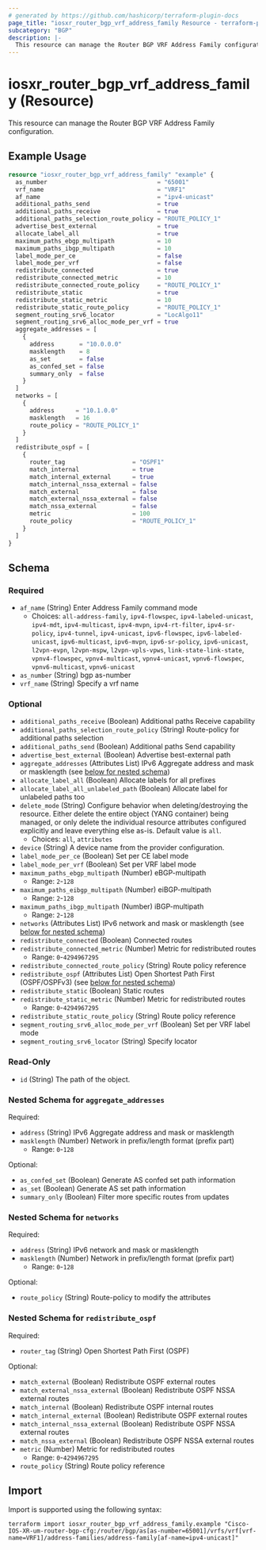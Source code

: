 ```yaml
---
# generated by https://github.com/hashicorp/terraform-plugin-docs
page_title: "iosxr_router_bgp_vrf_address_family Resource - terraform-provider-iosxr"
subcategory: "BGP"
description: |-
  This resource can manage the Router BGP VRF Address Family configuration.
---
```


# iosxr_router_bgp_vrf_address_family (Resource)

This resource can manage the Router BGP VRF Address Family configuration.

## Example Usage

```terraform
resource "iosxr_router_bgp_vrf_address_family" "example" {
  as_number                               = "65001"
  vrf_name                                = "VRF1"
  af_name                                 = "ipv4-unicast"
  additional_paths_send                   = true
  additional_paths_receive                = true
  additional_paths_selection_route_policy = "ROUTE_POLICY_1"
  advertise_best_external                 = true
  allocate_label_all                      = true
  maximum_paths_ebgp_multipath            = 10
  maximum_paths_ibgp_multipath            = 10
  label_mode_per_ce                       = false
  label_mode_per_vrf                      = false
  redistribute_connected                  = true
  redistribute_connected_metric           = 10
  redistribute_connected_route_policy     = "ROUTE_POLICY_1"
  redistribute_static                     = true
  redistribute_static_metric              = 10
  redistribute_static_route_policy        = "ROUTE_POLICY_1"
  segment_routing_srv6_locator            = "LocAlgo11"
  segment_routing_srv6_alloc_mode_per_vrf = true
  aggregate_addresses = [
    {
      address       = "10.0.0.0"
      masklength    = 8
      as_set        = false
      as_confed_set = false
      summary_only  = false
    }
  ]
  networks = [
    {
      address      = "10.1.0.0"
      masklength   = 16
      route_policy = "ROUTE_POLICY_1"
    }
  ]
  redistribute_ospf = [
    {
      router_tag                   = "OSPF1"
      match_internal               = true
      match_internal_external      = true
      match_internal_nssa_external = false
      match_external               = false
      match_external_nssa_external = false
      match_nssa_external          = false
      metric                       = 100
      route_policy                 = "ROUTE_POLICY_1"
    }
  ]
}
```

<!-- schema generated by tfplugindocs -->
## Schema

### Required

- `af_name` (String) Enter Address Family command mode
  - Choices: `all-address-family`, `ipv4-flowspec`, `ipv4-labeled-unicast`, `ipv4-mdt`, `ipv4-multicast`, `ipv4-mvpn`, `ipv4-rt-filter`, `ipv4-sr-policy`, `ipv4-tunnel`, `ipv4-unicast`, `ipv6-flowspec`, `ipv6-labeled-unicast`, `ipv6-multicast`, `ipv6-mvpn`, `ipv6-sr-policy`, `ipv6-unicast`, `l2vpn-evpn`, `l2vpn-mspw`, `l2vpn-vpls-vpws`, `link-state-link-state`, `vpnv4-flowspec`, `vpnv4-multicast`, `vpnv4-unicast`, `vpnv6-flowspec`, `vpnv6-multicast`, `vpnv6-unicast`
- `as_number` (String) bgp as-number
- `vrf_name` (String) Specify a vrf name

### Optional

- `additional_paths_receive` (Boolean) Additional paths Receive capability
- `additional_paths_selection_route_policy` (String) Route-policy for additional paths selection
- `additional_paths_send` (Boolean) Additional paths Send capability
- `advertise_best_external` (Boolean) Advertise best-external path
- `aggregate_addresses` (Attributes List) IPv6 Aggregate address and mask or masklength (see [below for nested schema](#nestedatt--aggregate_addresses))
- `allocate_label_all` (Boolean) Allocate labels for all prefixes
- `allocate_label_all_unlabeled_path` (Boolean) Allocate label for unlabeled paths too
- `delete_mode` (String) Configure behavior when deleting/destroying the resource. Either delete the entire object (YANG container) being managed, or only delete the individual resource attributes configured explicitly and leave everything else as-is. Default value is `all`.
  - Choices: `all`, `attributes`
- `device` (String) A device name from the provider configuration.
- `label_mode_per_ce` (Boolean) Set per CE label mode
- `label_mode_per_vrf` (Boolean) Set per VRF label mode
- `maximum_paths_ebgp_multipath` (Number) eBGP-multipath
  - Range: `2`-`128`
- `maximum_paths_eibgp_multipath` (Number) eiBGP-multipath
  - Range: `2`-`128`
- `maximum_paths_ibgp_multipath` (Number) iBGP-multipath
  - Range: `2`-`128`
- `networks` (Attributes List) IPv6 network and mask or masklength (see [below for nested schema](#nestedatt--networks))
- `redistribute_connected` (Boolean) Connected routes
- `redistribute_connected_metric` (Number) Metric for redistributed routes
  - Range: `0`-`4294967295`
- `redistribute_connected_route_policy` (String) Route policy reference
- `redistribute_ospf` (Attributes List) Open Shortest Path First (OSPF/OSPFv3) (see [below for nested schema](#nestedatt--redistribute_ospf))
- `redistribute_static` (Boolean) Static routes
- `redistribute_static_metric` (Number) Metric for redistributed routes
  - Range: `0`-`4294967295`
- `redistribute_static_route_policy` (String) Route policy reference
- `segment_routing_srv6_alloc_mode_per_vrf` (Boolean) Set per VRF label mode
- `segment_routing_srv6_locator` (String) Specify locator

### Read-Only

- `id` (String) The path of the object.

<a id="nestedatt--aggregate_addresses"></a>
### Nested Schema for `aggregate_addresses`

Required:

- `address` (String) IPv6 Aggregate address and mask or masklength
- `masklength` (Number) Network in prefix/length format (prefix part)
  - Range: `0`-`128`

Optional:

- `as_confed_set` (Boolean) Generate AS confed set path information
- `as_set` (Boolean) Generate AS set path information
- `summary_only` (Boolean) Filter more specific routes from updates


<a id="nestedatt--networks"></a>
### Nested Schema for `networks`

Required:

- `address` (String) IPv6 network and mask or masklength
- `masklength` (Number) Network in prefix/length format (prefix part)
  - Range: `0`-`128`

Optional:

- `route_policy` (String) Route-policy to modify the attributes


<a id="nestedatt--redistribute_ospf"></a>
### Nested Schema for `redistribute_ospf`

Required:

- `router_tag` (String) Open Shortest Path First (OSPF)

Optional:

- `match_external` (Boolean) Redistribute OSPF external routes
- `match_external_nssa_external` (Boolean) Redistribute OSPF NSSA external routes
- `match_internal` (Boolean) Redistribute OSPF internal routes
- `match_internal_external` (Boolean) Redistribute OSPF external routes
- `match_internal_nssa_external` (Boolean) Redistribute OSPF NSSA external routes
- `match_nssa_external` (Boolean) Redistribute OSPF NSSA external routes
- `metric` (Number) Metric for redistributed routes
  - Range: `0`-`4294967295`
- `route_policy` (String) Route policy reference

## Import

Import is supported using the following syntax:

```shell
terraform import iosxr_router_bgp_vrf_address_family.example "Cisco-IOS-XR-um-router-bgp-cfg:/router/bgp/as[as-number=65001]/vrfs/vrf[vrf-name=VRF1]/address-families/address-family[af-name=ipv4-unicast]"
```
